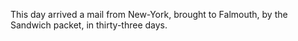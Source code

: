   This day arrived a mail from New-York, brought to Falmouth, by the Sandwich packet, in thirty-three days.  